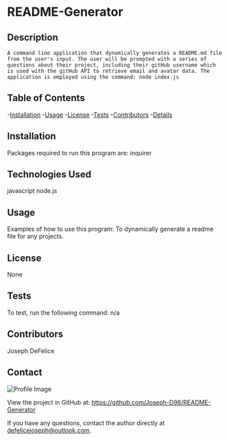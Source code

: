 
  # README-Generator 

  ## Description
    A command line application that dynamically generates a README.md file from the user's input. The user will be prompted with a series of questions about their project, including their gitHub username which is used with the gitHub API to retrieve email and avatar data. The application is employed using the command: node index.js
   
  ## Table of Contents
  -[Installation](#installation) 
  -[Usage](#usage) 
  -[License](#license) 
  -[Tests](#tests) 
  -[Contributors](#contributors) 
  -[Details](#details)
  
  ## Installation
  Packages required to run this program are: inquirer

  ## Technologies Used
  javascript node.js

  ## Usage
  Examples of how to use this program: To dynamically generate a readme file for any projects.

  ## License
  None

  ## Tests
  To test, run the following command: n/a

  ## Contributors
  Joseph DeFelice

  ## Contact
  
![Profile Image](https://github.com/Joseph-D98.png?size=50)
  
View the project in GitHub at: https://github.com/Joseph-D98/README-Generator
  
If you have any questions, contact the author directly at defelicejoseph@outlook.com.
